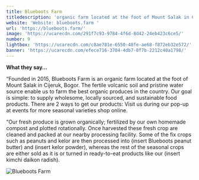 ```yaml
---
title: Blueboots Farm
titledescription: 'organic farm located at the foot of Mount Salak in Cijeruk, Bogor'
website: 'Website: blueboots.farm '
url: 'https://blueboots.farm/'
image: 'https://ucarecdn.com/291f7c93-9784-4f6d-8d42-24eb423c6ce5/'
number: 9
lightbox: 'https://ucarecdn.com/c8ae781e-6550-48fe-ae68-f872eb32e572/'
banner: 'https://ucarecdn.com/efece716-3704-4db7-8f7b-2212c40a1798/'
---
```

**What they say…** 

“Founded in 2015, Blueboots Farm is an organic farm located at the foot of Mount Salak in Cijeruk, Bogor. The fertile volcanic soil and pristine water source enable us to farm the best organic produces in the country. Our goal is simple: to supply wholesome, locally sourced, and sustainable food products. There are 2 ways to get our products: Visit us during our pop-up at events for more seasonal varieties shop online. 

“Our fresh produce is grown organically; fertilized by our own homemade compost and plotted rotationally. Once harvested these fresh crop are cleaned and packed at our nearby processing facility. Some of the fix crops such as peanuts and kelor are then processed into (insert Blueboots peanut butter) and (insert kelor powder), whereas the rest of the seasonal crops are either sold as it is or turned in ready-to-eat products like our (insert kimchi daikon radish). 

![Blueboots Farm](https://ucarecdn.com/298134a4-d924-4b08-8169-6b34ce3fe451/ "Blueboots Farm")
